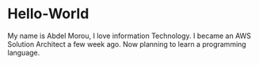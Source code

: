 # Hello-World
My name is Abdel Morou, I love information Technology. I became an AWS Solution Architect a few week ago. Now planning to learn a programming language.
